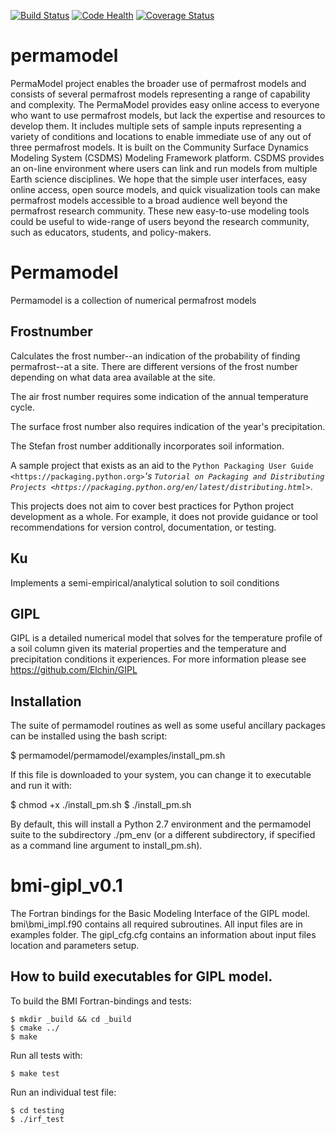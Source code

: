 [![Build Status](https://travis-ci.org/permamodel/permamodel.svg?branch=master)](https://travis-ci.org/permamodel/permamodel)
[![Code Health](https://landscape.io/github/permamodel/permamodel/master/landscape.svg?style=flat)](https://landscape.io/github/permamodel/permamodel/master)
[![Coverage Status](https://coveralls.io/repos/permamodel/permamodel/badge.svg?branch=master)](https://coveralls.io/r/permamodel/permamodel?branch=master)

# permamodel

 PermaModel project enables the broader use of permafrost models and consists of several permafrost models representing a range of capability and complexity. The PermaModel provides easy online access to everyone who want to use permafrost models, but lack the expertise and resources to develop them. It includes multiple sets of sample inputs representing a variety of conditions and locations to enable immediate use of any out of three permafrost models. It is built on the Community Surface Dynamics Modeling System (CSDMS) Modeling Framework platform. CSDMS provides an on-line environment where users can link and run models from multiple Earth science disciplines. We hope that the simple user interfaces, easy online access, open source models, and quick visualization tools can make permafrost models accessible to a broad audience well beyond the permafrost research community. These new easy-to-use modeling tools could be  useful to wide-range of users beyond the research community, such as educators, students, and policy-makers. 


Permamodel
==========

Permamodel is a collection of numerical permafrost models

Frostnumber
-----------
Calculates the frost number--an indication of the probability
of finding permafrost--at a site.  There are different versions of the
frost number depending on what data area available at the site.  

  The air frost number requires some indication of the annual temperature cycle.

  The surface frost number also requires indication of the year's precipitation.

  The Stefan frost number additionally incorporates soil information.


A sample project that exists as an aid to the `Python Packaging User Guide
<https://packaging.python.org>`_'s `Tutorial on Packaging and Distributing
Projects <https://packaging.python.org/en/latest/distributing.html>`_.

This projects does not aim to cover best practices for Python project
development as a whole. For example, it does not provide guidance or tool
recommendations for version control, documentation, or testing.

Ku
--

Implements a semi-empirical/analytical solution to soil conditions 


GIPL
----

GIPL is a detailed numerical model that solves for the temperature profile
of a soil column given its material properties and the temperature and
precipitation conditions it experiences. For more information please see <https://github.com/Elchin/GIPL> 

Installation
------------

The suite of permamodel routines as well as some useful ancillary packages 
can be installed using the bash script:

   $ permamodel/permamodel/examples/install\_pm.sh

If this file is downloaded to your system, you can change it to executable
and run it with:

   $ chmod +x ./install\_pm.sh
   $ ./install\_pm.sh

By default, this will install a Python 2.7 environment and the permamodel
suite to the subdirectory ./pm\_env (or a different subdirectory, if specified
as a command line argument to install\_pm.sh).


# bmi-gipl_v0.1
The Fortran bindings for the Basic Modeling Interface of the GIPL model.
bmi\bmi_impl.f90 contains all required subroutines. 
All input files are in examples folder. The gipl_cfg.cfg contains an information about input files location and parameters setup.

How to build executables for GIPL model.
-----
To build the BMI Fortran-bindings and tests:

    $ mkdir _build && cd _build
    $ cmake ../ 
    $ make

Run all tests with:

    $ make test

Run an individual test file:
    
    $ cd testing
    $ ./irf_test
